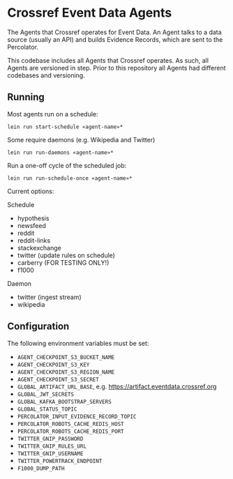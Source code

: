 # Crossref Event Data Agents

The Agents that Crossref operates for Event Data. An Agent talks to a data source (usually an API) and builds Evidence Records, which are sent to the Percolator. 

This codebase includes all Agents that Crossref operates. As such, all Agents are versioned in step. Prior to this repository all Agents had different codebases and versioning.

## Running

Most agents run on a schedule:

    lein run start-schedule «agent-name»*

Some require daemons (e.g. Wikipedia and Twitter)

    lein run run-daemons «agent-name»*

Run a one-off cycle of the scheduled job:

    lein run run-schedule-once «agent-name»*

Current options:

Schedule

 - hypothesis
 - newsfeed
 - reddit
 - reddit-links
 - stackexchange
 - twitter (update rules on schedule)
 - carberry (FOR TESTING ONLY!)
 - f1000 

Daemon

 - twitter (ingest stream)
 - wikipedia

## Configuration

The following environment variables must be set:

 - `AGENT_CHECKPOINT_S3_BUCKET_NAME`
 - `AGENT_CHECKPOINT_S3_KEY`
 - `AGENT_CHECKPOINT_S3_REGION_NAME`
 - `AGENT_CHECKPOINT_S3_SECRET`
 - `GLOBAL_ARTIFACT_URL_BASE`, e.g. https://artifact.eventdata.crossref.org
 - `GLOBAL_JWT_SECRETS`
 - `GLOBAL_KAFKA_BOOTSTRAP_SERVERS`
 - `GLOBAL_STATUS_TOPIC`
 - `PERCOLATOR_INPUT_EVIDENCE_RECORD_TOPIC`
 - `PERCOLATOR_ROBOTS_CACHE_REDIS_HOST`
 - `PERCOLATOR_ROBOTS_CACHE_REDIS_PORT`
 - `TWITTER_GNIP_PASSWORD`
 - `TWITTER_GNIP_RULES_URL`
 - `TWITTER_GNIP_USERNAME`
 - `TWITTER_POWERTRACK_ENDPOINT`
 - `F1000_DUMP_PATH`

